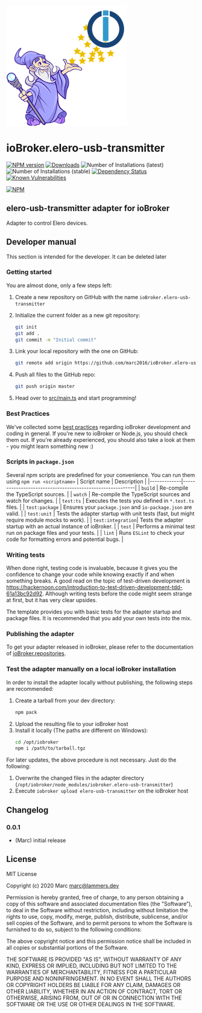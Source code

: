 ![Logo](admin/elero-usb-transmitter.png)
# ioBroker.elero-usb-transmitter

[![NPM version](http://img.shields.io/npm/v/iobroker.elero-usb-transmitter.svg)](https://www.npmjs.com/package/iobroker.elero-usb-transmitter)
[![Downloads](https://img.shields.io/npm/dm/iobroker.elero-usb-transmitter.svg)](https://www.npmjs.com/package/iobroker.elero-usb-transmitter)
![Number of Installations (latest)](http://iobroker.live/badges/elero-usb-transmitter-installed.svg)
![Number of Installations (stable)](http://iobroker.live/badges/elero-usb-transmitter-stable.svg)
[![Dependency Status](https://img.shields.io/david/marc2016/iobroker.elero-usb-transmitter.svg)](https://david-dm.org/marc2016/iobroker.elero-usb-transmitter)
[![Known Vulnerabilities](https://snyk.io/test/github/marc2016/ioBroker.elero-usb-transmitter/badge.svg)](https://snyk.io/test/github/marc2016/ioBroker.elero-usb-transmitter)

[![NPM](https://nodei.co/npm/iobroker.elero-usb-transmitter.png?downloads=true)](https://nodei.co/npm/iobroker.elero-usb-transmitter/)

## elero-usb-transmitter adapter for ioBroker

Adapter to control Elero devices.

## Developer manual
This section is intended for the developer. It can be deleted later

### Getting started

You are almost done, only a few steps left:
1. Create a new repository on GitHub with the name `ioBroker.elero-usb-transmitter`
1. Initialize the current folder as a new git repository:  
    ```bash
    git init
    git add .
    git commit -m "Initial commit"
    ```
1. Link your local repository with the one on GitHub:  
    ```bash
    git remote add origin https://github.com/marc2016/ioBroker.elero-usb-transmitter
    ```

1. Push all files to the GitHub repo:  
    ```bash
    git push origin master
    ```
1. Head over to [src/main.ts](src/main.ts) and start programming!

### Best Practices
We've collected some [best practices](https://github.com/ioBroker/ioBroker.repositories#development-and-coding-best-practices) regarding ioBroker development and coding in general. If you're new to ioBroker or Node.js, you should
check them out. If you're already experienced, you should also take a look at them - you might learn something new :)

### Scripts in `package.json`
Several npm scripts are predefined for your convenience. You can run them using `npm run <scriptname>`
| Script name | Description                                              |
|-------------|----------------------------------------------------------|
| `build`    | Re-compile the TypeScript sources.                       |
| `watch`     | Re-compile the TypeScript sources and watch for changes. |
| `test:ts`   | Executes the tests you defined in `*.test.ts` files.     |
| `test:package`    | Ensures your `package.json` and `io-package.json` are valid. |
| `test:unit`       | Tests the adapter startup with unit tests (fast, but might require module mocks to work). |
| `test:integration`| Tests the adapter startup with an actual instance of ioBroker. |
| `test` | Performs a minimal test run on package files and your tests. |
| `lint` | Runs `ESLint` to check your code for formatting errors and potential bugs. |

### Writing tests
When done right, testing code is invaluable, because it gives you the 
confidence to change your code while knowing exactly if and when 
something breaks. A good read on the topic of test-driven development 
is https://hackernoon.com/introduction-to-test-driven-development-tdd-61a13bc92d92. 
Although writing tests before the code might seem strange at first, but it has very 
clear upsides.

The template provides you with basic tests for the adapter startup and package files.
It is recommended that you add your own tests into the mix.

### Publishing the adapter
To get your adapter released in ioBroker, please refer to the documentation 
of [ioBroker.repositories](https://github.com/ioBroker/ioBroker.repositories#requirements-for-adapter-to-get-added-to-the-latest-repository).

### Test the adapter manually on a local ioBroker installation
In order to install the adapter locally without publishing, the following steps are recommended:
1. Create a tarball from your dev directory:  
    ```bash
    npm pack
    ```
1. Upload the resulting file to your ioBroker host
1. Install it locally (The paths are different on Windows):
    ```bash
    cd /opt/iobroker
    npm i /path/to/tarball.tgz
    ```

For later updates, the above procedure is not necessary. Just do the following:
1. Overwrite the changed files in the adapter directory (`/opt/iobroker/node_modules/iobroker.elero-usb-transmitter`)
1. Execute `iobroker upload elero-usb-transmitter` on the ioBroker host

## Changelog

### 0.0.1
* (Marc) initial release

## License
MIT License

Copyright (c) 2020 Marc <marc@lammers.dev>

Permission is hereby granted, free of charge, to any person obtaining a copy
of this software and associated documentation files (the "Software"), to deal
in the Software without restriction, including without limitation the rights
to use, copy, modify, merge, publish, distribute, sublicense, and/or sell
copies of the Software, and to permit persons to whom the Software is
furnished to do so, subject to the following conditions:

The above copyright notice and this permission notice shall be included in all
copies or substantial portions of the Software.

THE SOFTWARE IS PROVIDED "AS IS", WITHOUT WARRANTY OF ANY KIND, EXPRESS OR
IMPLIED, INCLUDING BUT NOT LIMITED TO THE WARRANTIES OF MERCHANTABILITY,
FITNESS FOR A PARTICULAR PURPOSE AND NONINFRINGEMENT. IN NO EVENT SHALL THE
AUTHORS OR COPYRIGHT HOLDERS BE LIABLE FOR ANY CLAIM, DAMAGES OR OTHER
LIABILITY, WHETHER IN AN ACTION OF CONTRACT, TORT OR OTHERWISE, ARISING FROM,
OUT OF OR IN CONNECTION WITH THE SOFTWARE OR THE USE OR OTHER DEALINGS IN THE
SOFTWARE.